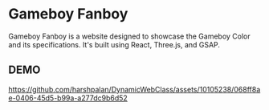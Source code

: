 # Gameboy Fanboy

Gameboy Fanboy is a website designed to showcase the Gameboy Color and its specifications. It's built using React, Three.js, and GSAP.

## DEMO



https://github.com/harshpalan/DynamicWebClass/assets/10105238/068ff8ae-0406-45d5-b99a-a277dc9b6d52

